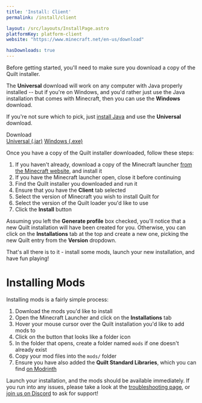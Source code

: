 ```yaml
---
title: 'Install: Client'
permalink: /install/client

layout: /src/layouts/InstallPage.astro
platformKey: platform-client
website: "https://www.minecraft.net/en-us/download"

hasDownloads: true
---
```


Before getting started, you'll need to make sure you download a copy of the Quilt installer. 

The **Universal** download will work on any computer with Java properly installed -- but if you're on Windows, and you'd rather just use the Java installation that comes with Minecraft, then you can use the **Windows** download.

If you're not sure which to pick, just [install Java](https://java.com/en/download) and use the **Universal** download.

<div class="field is-horizontal">
    <div class="field-label is-normal mt-1">
        <span class="title is-6" id="launcher-version">Download</span>
    </div>
    <div class="field-body">
        <div class="field">
            <div class="control">
               <a id="universal-download" href="https://maven.quiltmc.org/repository/release/org/quiltmc/quilt-installer/latest/quilt-installer-latest.jar" class="button is-primary mt-1">Universal (.jar)</a>
               <a id="windows-download" href="https://maven.quiltmc.org/repository/release/org/quiltmc/quilt-installer-native-bootstrap/windows-x86_64/latest/windows-x86_64-latest.exe" class="button mt-1">Windows (.exe)</a>
            </div>
        </div>
    </div>
</div>

Once you have a copy of the Quilt installer downloaded, follow these steps:

1. If you haven't already, download a copy of the Minecraft launcher [from the Minecraft website](https://www.minecraft.net/en-us/download), and install it
2. If you have the Minecraft launcher open, close it before continuing
3. Find the Quilt installer you downloaded and run it
4. Ensure that you have the **Client** tab selected
5. Select the version of Minecraft you wish to install Quilt for
6. Select the version of the Quilt loader you'd like to use
7. Click the **Install** button

Assuming you left the **Generate profile** box checked, you'll notice that a new Quilt installation will have been created for you. Otherwise, you can click on the **Installations** tab at the top and create a new one, picking the new Quilt entry from the **Version** dropdown.

That's all there is to it - install some mods, launch your new installation, and have fun playing!

# Installing Mods

Installing mods is a fairly simple process:

1. Download the mods you'd like to install
2. Open the Minecraft Launcher and click on the **Installations** tab
3. Hover your mouse cursor over the Quilt installation you'd like to add mods to
4. Click on the button that looks like a folder icon
5. In the folder that opens, create a folder named `mods` if one doesn't already exist
6. Copy your mod files into the `mods/` folder
7. Ensure you have also added the **Quilt Standard Libraries**, which you can find [on Modrinth](https://modrinth.com/mod/qsl)

Launch your installation, and the mods should be available immediately. If you run into any issues, please take a look at the [troubleshooting page](/en/usage/troubleshooting), or [join us on Discord](https://discord.quiltmc.org) to ask for support!
